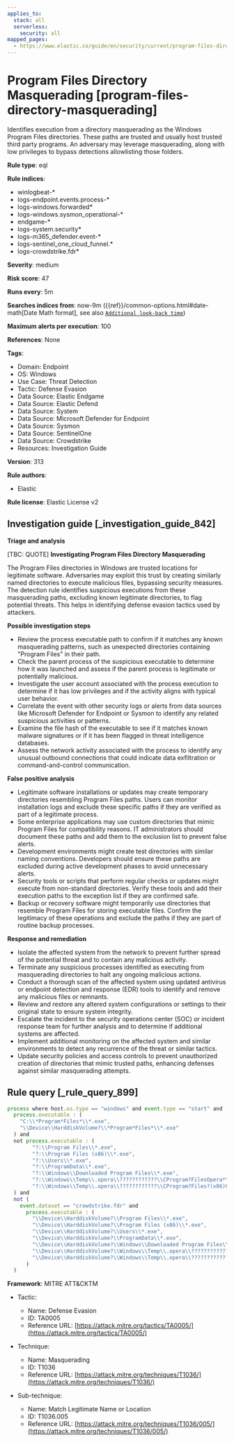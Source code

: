 ```yaml
---
applies_to:
  stack: all
  serverless:
    security: all
mapped_pages:
  - https://www.elastic.co/guide/en/security/current/program-files-directory-masquerading.html
---
```


# Program Files Directory Masquerading [program-files-directory-masquerading]

Identifies execution from a directory masquerading as the Windows Program Files directories. These paths are trusted and usually host trusted third party programs. An adversary may leverage masquerading, along with low privileges to bypass detections allowlisting those folders.

**Rule type**: eql

**Rule indices**:

* winlogbeat-*
* logs-endpoint.events.process-*
* logs-windows.forwarded*
* logs-windows.sysmon_operational-*
* endgame-*
* logs-system.security*
* logs-m365_defender.event-*
* logs-sentinel_one_cloud_funnel.*
* logs-crowdstrike.fdr*

**Severity**: medium

**Risk score**: 47

**Runs every**: 5m

**Searches indices from**: now-9m ({{ref}}/common-options.html#date-math[Date Math format], see also [`Additional look-back time`](docs-content://solutions/security/detect-and-alert/create-detection-rule.md#rule-schedule))

**Maximum alerts per execution**: 100

**References**: None

**Tags**:

* Domain: Endpoint
* OS: Windows
* Use Case: Threat Detection
* Tactic: Defense Evasion
* Data Source: Elastic Endgame
* Data Source: Elastic Defend
* Data Source: System
* Data Source: Microsoft Defender for Endpoint
* Data Source: Sysmon
* Data Source: SentinelOne
* Data Source: Crowdstrike
* Resources: Investigation Guide

**Version**: 313

**Rule authors**:

* Elastic

**Rule license**: Elastic License v2

## Investigation guide [_investigation_guide_842]

**Triage and analysis**

[TBC: QUOTE]
**Investigating Program Files Directory Masquerading**

The Program Files directories in Windows are trusted locations for legitimate software. Adversaries may exploit this trust by creating similarly named directories to execute malicious files, bypassing security measures. The detection rule identifies suspicious executions from these masquerading paths, excluding known legitimate directories, to flag potential threats. This helps in identifying defense evasion tactics used by attackers.

**Possible investigation steps**

* Review the process executable path to confirm if it matches any known masquerading patterns, such as unexpected directories containing "Program Files" in their path.
* Check the parent process of the suspicious executable to determine how it was launched and assess if the parent process is legitimate or potentially malicious.
* Investigate the user account associated with the process execution to determine if it has low privileges and if the activity aligns with typical user behavior.
* Correlate the event with other security logs or alerts from data sources like Microsoft Defender for Endpoint or Sysmon to identify any related suspicious activities or patterns.
* Examine the file hash of the executable to see if it matches known malware signatures or if it has been flagged in threat intelligence databases.
* Assess the network activity associated with the process to identify any unusual outbound connections that could indicate data exfiltration or command-and-control communication.

**False positive analysis**

* Legitimate software installations or updates may create temporary directories resembling Program Files paths. Users can monitor installation logs and exclude these specific paths if they are verified as part of a legitimate process.
* Some enterprise applications may use custom directories that mimic Program Files for compatibility reasons. IT administrators should document these paths and add them to the exclusion list to prevent false alerts.
* Development environments might create test directories with similar naming conventions. Developers should ensure these paths are excluded during active development phases to avoid unnecessary alerts.
* Security tools or scripts that perform regular checks or updates might execute from non-standard directories. Verify these tools and add their execution paths to the exception list if they are confirmed safe.
* Backup or recovery software might temporarily use directories that resemble Program Files for storing executable files. Confirm the legitimacy of these operations and exclude the paths if they are part of routine backup processes.

**Response and remediation**

* Isolate the affected system from the network to prevent further spread of the potential threat and to contain any malicious activity.
* Terminate any suspicious processes identified as executing from masquerading directories to halt any ongoing malicious actions.
* Conduct a thorough scan of the affected system using updated antivirus or endpoint detection and response (EDR) tools to identify and remove any malicious files or remnants.
* Review and restore any altered system configurations or settings to their original state to ensure system integrity.
* Escalate the incident to the security operations center (SOC) or incident response team for further analysis and to determine if additional systems are affected.
* Implement additional monitoring on the affected system and similar environments to detect any recurrence of the threat or similar tactics.
* Update security policies and access controls to prevent unauthorized creation of directories that mimic trusted paths, enhancing defenses against similar masquerading attempts.


## Rule query [_rule_query_899]

```js
process where host.os.type == "windows" and event.type == "start" and
  process.executable : (
    "C:\\*Program*Files*\\*.exe",
    "\\Device\\HarddiskVolume?\\*Program*Files*\\*.exe"
  ) and
  not process.executable : (
        "?:\\Program Files\\*.exe",
        "?:\\Program Files (x86)\\*.exe",
        "?:\\Users\\*.exe",
        "?:\\ProgramData\\*.exe",
        "?:\\Windows\\Downloaded Program Files\\*.exe",
        "?:\\Windows\\Temp\\.opera\\????????????\\CProgram?FilesOpera*\\*.exe",
        "?:\\Windows\\Temp\\.opera\\????????????\\CProgram?Files?(x86)Opera*\\*.exe"
  ) and
  not (
    event.dataset == "crowdstrike.fdr" and
      process.executable : (
        "\\Device\\HarddiskVolume?\\Program Files\\*.exe",
        "\\Device\\HarddiskVolume?\\Program Files (x86)\\*.exe",
        "\\Device\\HarddiskVolume?\\Users\\*.exe",
        "\\Device\\HarddiskVolume?\\ProgramData\\*.exe",
        "\\Device\\HarddiskVolume?\\Windows\\Downloaded Program Files\\*.exe",
        "\\Device\\HarddiskVolume?\\Windows\\Temp\\.opera\\????????????\\CProgram?FilesOpera*\\*.exe",
        "\\Device\\HarddiskVolume?\\Windows\\Temp\\.opera\\????????????\\CProgram?Files?(x86)Opera*\\*.exe"
      )
  )
```

**Framework**: MITRE ATT&CKTM

* Tactic:

    * Name: Defense Evasion
    * ID: TA0005
    * Reference URL: [https://attack.mitre.org/tactics/TA0005/](https://attack.mitre.org/tactics/TA0005/)

* Technique:

    * Name: Masquerading
    * ID: T1036
    * Reference URL: [https://attack.mitre.org/techniques/T1036/](https://attack.mitre.org/techniques/T1036/)

* Sub-technique:

    * Name: Match Legitimate Name or Location
    * ID: T1036.005
    * Reference URL: [https://attack.mitre.org/techniques/T1036/005/](https://attack.mitre.org/techniques/T1036/005/)



